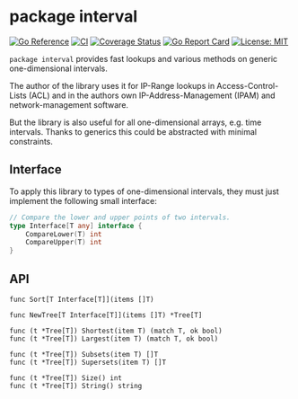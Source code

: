 # package interval
[![Go Reference](https://pkg.go.dev/badge/github.com/gaissmai/interval.svg)](https://pkg.go.dev/github.com/gaissmai/interval#section-documentation)
[![CI](https://github.com/gaissmai/interval/actions/workflows/go.yml/badge.svg)](https://github.com/gaissmai/interval/actions/workflows/go.yml)
[![Coverage Status](https://coveralls.io/repos/github/gaissmai/interval/badge.svg)](https://coveralls.io/github/gaissmai/interval)
[![Go Report Card](https://goreportcard.com/badge/github.com/gaissmai/interval)](https://goreportcard.com/report/github.com/gaissmai/interval)
[![License: MIT](https://img.shields.io/badge/License-MIT-yellow.svg)](https://opensource.org/licenses/MIT)

`package interval` provides fast lookups and various methods on generic one-dimensional intervals.

The author of the library uses it for IP-Range lookups in Access-Control-Lists (ACL)
and in the authors own IP-Address-Management (IPAM) and network-management software.

But the library is also useful for all one-dimensional arrays, e.g. time intervals.
Thanks to generics this could be abstracted with minimal constraints.

## Interface

To apply this library to types of one-dimensional intervals, they must just implement the following small interface:

```go
// Compare the lower and upper points of two intervals.
type Interface[T any] interface {
	CompareLower(T) int
	CompareUpper(T) int
}
```

## API
```golang
func Sort[T Interface[T]](items []T)

func NewTree[T Interface[T]](items []T) *Tree[T]

func (t *Tree[T]) Shortest(item T) (match T, ok bool)
func (t *Tree[T]) Largest(item T) (match T, ok bool)

func (t *Tree[T]) Subsets(item T) []T
func (t *Tree[T]) Supersets(item T) []T

func (t *Tree[T]) Size() int
func (t *Tree[T]) String() string

```
